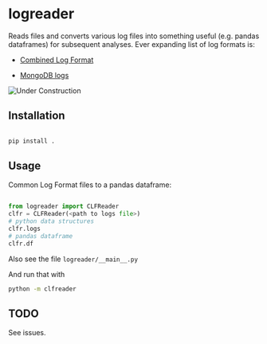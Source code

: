 # logreader

Reads files and converts various log files into something useful (e.g. pandas dataframes) for subsequent analyses. Ever expanding list of log formats is:

- [Combined Log Format](https://en.wikipedia.org/wiki/Common_Log_Format#:~:text=For%20computer%20log%20management%2C%20the,when%20generating%20server%20log%20files.) 

- [MongoDB logs](https://www.mongodb.com/docs/manual/reference/log-messages/)

![Under Construction](https://media.tenor.com/MRCIli40TYoAAAAi/under-construction90s-90s.gif)

## Installation 

```python 

pip install . 

```

## Usage 

Common Log Format files to a pandas dataframe:

```python

from logreader import CLFReader
clfr = CLFReader(<path to logs file>)
# python data structures
clfr.logs
# pandas dataframe
clfr.df

```

Also see the file `logreader/__main__.py`

And run that with 

```bash
python -m clfreader
```

## TODO

See issues.

